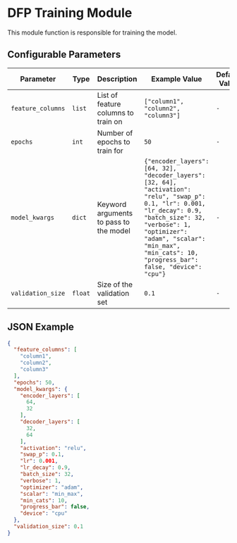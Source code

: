 <!--
SPDX-FileCopyrightText: Copyright (c) 2022-2024, NVIDIA CORPORATION & AFFILIATES. All rights reserved.
SPDX-License-Identifier: Apache-2.0

Licensed under the Apache License, Version 2.0 (the "License");
you may not use this file except in compliance with the License.
You may obtain a copy of the License at

http://www.apache.org/licenses/LICENSE-2.0

Unless required by applicable law or agreed to in writing, software
distributed under the License is distributed on an "AS IS" BASIS,
WITHOUT WARRANTIES OR CONDITIONS OF ANY KIND, either express or implied.
See the License for the specific language governing permissions and
limitations under the License.
-->

# DFP Training Module

This module function is responsible for training the model.

## Configurable Parameters

| Parameter       | Type  | Description                            | Example Value                                                                                                                                                                                                                                                 | Default Value |
|-----------------|-------|----------------------------------------|---------------------------------------------------------------------------------------------------------------------------------------------------------------------------------------------------------------------------------------------------------------|---------------|
| `feature_columns` | `list`  | List of feature columns to train on    | `["column1", "column2", "column3"]` | `-`           |
| `epochs`          | `int`   | Number of epochs to train for          | `50` | `-`           |
| `model_kwargs`    | `dict`  | Keyword arguments to pass to the model | `{"encoder_layers": [64, 32], "decoder_layers": [32, 64], "activation": "relu", "swap_p": 0.1, "lr": 0.001, "lr_decay": 0.9, "batch_size": 32, "verbose": 1, "optimizer": "adam", "scalar": "min_max", "min_cats": 10, "progress_bar": false, "device": "cpu"}` | `-`             |
| `validation_size` | `float` | Size of the validation set             | `0.1 ` | `-`           |

## JSON Example

```json
{
  "feature_columns": [
    "column1",
    "column2",
    "column3"
  ],
  "epochs": 50,
  "model_kwargs": {
    "encoder_layers": [
      64,
      32
    ],
    "decoder_layers": [
      32,
      64
    ],
    "activation": "relu",
    "swap_p": 0.1,
    "lr": 0.001,
    "lr_decay": 0.9,
    "batch_size": 32,
    "verbose": 1,
    "optimizer": "adam",
    "scalar": "min_max",
    "min_cats": 10,
    "progress_bar": false,
    "device": "cpu"
  },
  "validation_size": 0.1
}
```
